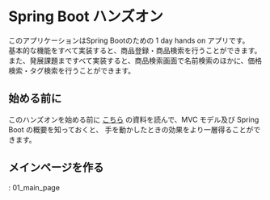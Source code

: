 Spring Boot ハンズオン
====

このアプリケーションはSpring Bootのための 1 day hands on アプリです。  
基本的な機能をすべて実装すると、商品登録・商品検索を行うことができます。  
また、発展課題まですべて実装すると、商品検索画面で名前検索のほかに、価格検索・タグ検索を行うことができます。

## 始める前に

このハンズオンを始める前に [こちら](#) の資料を読んで、MVC モデル及び Spring Boot の概要を知っておくと、
手を動かしたときの効果をより一層得ることができます。

## メインページを作る
<span class="text-muted"><i class="fas fa-folder-open"></i>: 01_main_page</span>

